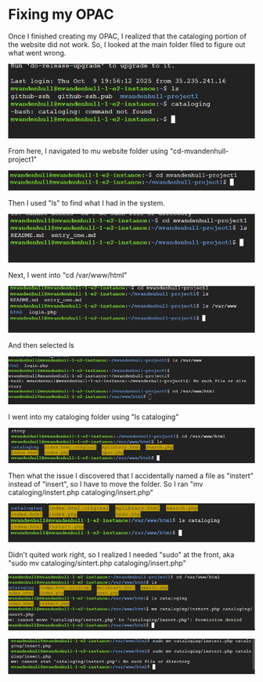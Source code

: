 # Fixing my OPAC
Once I finished creating my OPAC, I realized that the cataloging portion of the website did not work. So, I looked at the main folder filed to figure out what went wrong. 

![image description](./images/1.png)

From here, I navigated to mu website folder using "cd-mvandenhull-project1"

![image description](./images/2.png)

Then I used "ls" to find what I had in the system. 

![image description](./images/3.png)

Next, I went into "cd /var/www/html"

![image description](./images/4.png)

And then selected ls

![image description](./images/5.png)

I went into my cataloging folder using "ls cataloging"

![image description](./images/6.png)

Then what the issue I discovered that I accidentally named a file as "instert" instead of "insert", so I have to move the folder. So I ran "mv cataloging/instert.php cataloging/insert.php"

![image description](./images/7.png)

Didn't quited work right, so I realized I needed "sudo" at the front, aka "sudo mv cataloging/sintert.php cataloging/insert.php"

![image description](./images/8.png)

![image description](./images/9.png)
